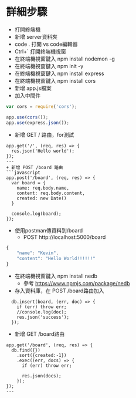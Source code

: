 # 詳細步驟
+ 打開終端機
+ 新增 server資料夾
+ code . 打開 vs code編輯器
+ Ctrl+` 打開終端機視窗
+ 在終端機視窗鍵入 npm install nodemon -g
+ 在終端機視窗鍵入 npm init -y
+ 在終端機視窗鍵入 npm install express
+ 在終端機視窗鍵入 npm install cors
+ 新增 app.js檔案
+ 加入中間件
```javascript
var cors = require('cors');

app.use(cors());
app.use(express.json());
```
+ 新增 GET / 路由，for測試
```---
app.get('/', (req, res) => {
  res.json('Hello world');
});
---
+ 新增 POST /board 路由
```javascript
app.post('/board', (req, res) => {
  var board = {
    name: req.body.name,
    content: req.body.content,
    created: new Date()
  }
  
  console.log(board);
});
```
+ 使用postman傳資料到/board
  + POST http://localhost:5000/board
```javascript
{
	"name": "Kevin",
	"content": "Hello World!!!!!!"
}
```
+ 在終端機視窗鍵入 npm install nedb
  + 參考 https://www.npmjs.com/package/nedb
+ 存入資料庫，在 POST /board路由加入
```---
  db.insert(board, (err, doc) => {
    if (err) throw err;
    //console.log(doc);
    res.json('success');
  });
```
+ 新增 GET /board路由
```---
app.get('/board', (req, res) => {
  db.find({})
    .sort({created:-1})
    .exec((err, docs) => {
      if (err) throw err;

      res.json(docs);
    });
});
---

